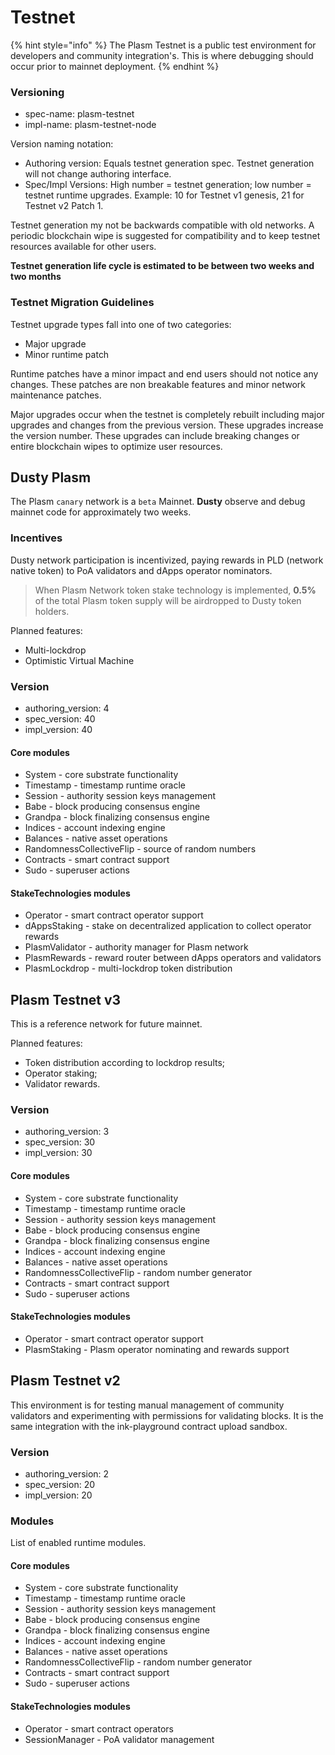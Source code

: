 # Testnet

{% hint style="info" %}
The Plasm Testnet is a public test environment for developers and community integration's. This is where debugging should occur prior to mainnet deployment.
{% endhint %}

### Versioning <a id="versioning"></a>

* spec-name: plasm-testnet
* impl-name: plasm-testnet-node

Version naming notation:

* Authoring version: Equals testnet generation spec. Testnet generation will not change authoring interface.
* Spec/Impl Versions: High number = testnet generation; low number = testnet runtime upgrades. Example: 10 for Testnet v1 genesis, 21 for Testnet v2 Patch 1.

Testnet generation my not be backwards compatible with old networks. A periodic blockchain wipe is suggested for compatibility and to keep testnet resources available for other users.

**Testnet generation life cycle is estimated to be between two weeks and two months**

### Testnet Migration Guidelines <a id="testnet-migration-guidelines"></a>

Testnet upgrade types fall into one of two categories:

* Major upgrade
* Minor runtime patch

Runtime patches have a minor impact and end users should not notice any changes. These patches are non breakable features and minor network maintenance patches.

Major upgrades occur when the testnet is completely rebuilt including major upgrades and changes from the previous version. These upgrades increase the version number. These upgrades can include breaking changes or entire blockchain wipes to optimize user resources.

## Dusty Plasm <a id="dusty-plasm"></a>

The Plasm `canary` network is a `beta` Mainnet. **Dusty** observe and debug mainnet code for approximately two weeks.

### Incentives <a id="incentives"></a>

Dusty network participation is incentivized, paying rewards in PLD \(network native token\) to PoA validators and dApps operator nominators.

> When Plasm Network token stake technology is implemented, **0.5%** of the total Plasm token supply will be airdropped to Dusty token holders.

Planned features:

* Multi-lockdrop
* Optimistic Virtual Machine

### Version <a id="version"></a>

* authoring\_version: 4
* spec\_version: 40
* impl\_version: 40

#### Core modules <a id="core-modules"></a>

* System - core substrate functionality
* Timestamp - timestamp runtime oracle
* Session - authority session keys management
* Babe - block producing consensus engine
* Grandpa - block finalizing consensus engine
* Indices - account indexing engine
* Balances - native asset operations
* RandomnessCollectiveFlip - source of random numbers
* Contracts - smart contract support
* Sudo - superuser actions

#### StakeTechnologies modules <a id="staketechnologies-modules"></a>

* Operator - smart contract operator support
* dAppsStaking - stake on decentralized application to collect operator rewards
* PlasmValidator - authority manager for Plasm network
* PlasmRewards - reward router between dApps operators and validators
* PlasmLockdrop - multi-lockdrop token distribution

## Plasm Testnet v3 <a id="plasm-testnet-v3"></a>

This is a reference network for future mainnet.

Planned features:

* Token distribution according to lockdrop results;
* Operator staking;
* Validator rewards.

### Version <a id="version"></a>

* authoring\_version: 3
* spec\_version: 30
* impl\_version: 30

#### Core modules <a id="core-modules"></a>

* System - core substrate functionality
* Timestamp - timestamp runtime oracle
* Session - authority session keys management
* Babe - block producing consensus engine
* Grandpa - block finalizing consensus engine
* Indices - account indexing engine
* Balances - native asset operations
* RandomnessCollectiveFlip - random number generator
* Contracts - smart contract support
* Sudo - superuser actions

#### StakeTechnologies modules <a id="staketechnologies-modules"></a>

* Operator - smart contract operator support
* PlasmStaking - Plasm operator nominating and rewards support

## Plasm Testnet v2 <a id="plasm-testnet-v2"></a>

This environment is for testing manual management of community validators and experimenting with permissions for validating blocks. It is the same integration with the ink-playground contract upload sandbox.

### Version <a id="version"></a>

* authoring\_version: 2
* spec\_version: 20
* impl\_version: 20

### Modules <a id="modules"></a>

List of enabled runtime modules.

#### Core modules <a id="core-modules"></a>

* System - core substrate functionality
* Timestamp - timestamp runtime oracle
* Session - authority session keys management
* Babe - block producing consensus engine
* Grandpa - block finalizing consensus engine
* Indices - account indexing engine
* Balances - native asset operations
* RandomnessCollectiveFlip - random number generator
* Contracts - smart contract support
* Sudo - superuser actions

#### StakeTechnologies modules <a id="staketechnologies-modules"></a>

* Operator - smart contract operators
* SessionManager - PoA validator management

